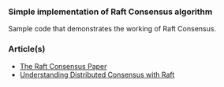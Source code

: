 ### Simple implementation of Raft Consensus algorithm

Sample code that demonstrates the working of Raft Consensus.

### Article(s)

* [The Raft Consensus Paper](https://raft.github.io/raft.pdf)
* [Understanding Distributed Consensus with Raft](https://medium.com/@kasunindrasiri/understanding-raft-distributed-consensus-242ec1d2f521)
